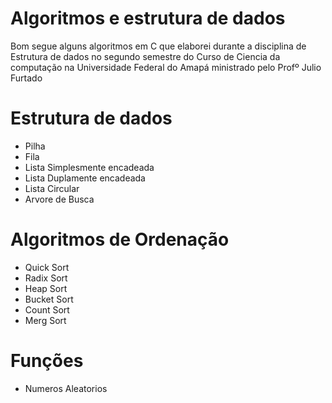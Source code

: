 # Algoritmos e estrutura de dados
Bom segue alguns algoritmos em C que elaborei durante a disciplina de Estrutura de dados no segundo semestre 
do Curso de Ciencia da computação na Universidade Federal do Amapá ministrado pelo Profº Julio Furtado

# Estrutura de dados
- Pilha
- Fila
- Lista Simplesmente encadeada
- Lista Duplamente encadeada
- Lista Circular
- Arvore de Busca

# Algoritmos de Ordenação
- Quick Sort
- Radix Sort
- Heap Sort
- Bucket Sort
- Count Sort
- Merg Sort

# Funções
- Numeros Aleatorios
